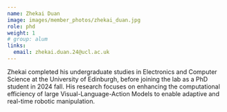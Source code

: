 ```yaml
---
name: Zhekai Duan
image: images/member_photos/zhekai_duan.jpg
role: phd
weight: 1
# group: alum
links:
  email: zhekai.duan.24@ucl.ac.uk
---
```


Zhekai completed his undergraduate studies in Electronics and Computer Science at the University of Edinburgh, before joining the lab as a PhD student in 2024 fall. His research focuses on enhancing the computational efficiency of large Visual-Language-Action Models to enable adaptive and real-time robotic manipulation.
